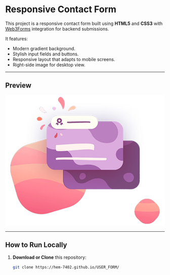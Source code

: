 # Responsive Contact Form

This project is a responsive contact form built using **HTML5** and **CSS3** with [Web3Forms](https://web3forms.com/) integration for backend submissions.  

It features:
- Modern gradient background.
- Stylish input fields and buttons.
- Responsive layout that adapts to mobile screens.
- Right-side image for desktop view.

---

## Preview
![Contact Form Screenshot](assets/right_img.png)

---

## How to Run Locally

1. **Download or Clone** this repository:
   ```bash
   git clone https://hem-7402.github.io/USER_FORM/